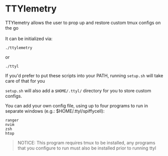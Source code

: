 # TTYlemetry

TTYlemetry allows the user to prop up and restore custom tmux configs on the go
<br><br>
It can be initialized via:
```
./ttylemetry
```
or
```
./ttyl
```

If you'd prefer to put these scripts into your PATH, running ```setup.sh``` will take care of that for you

```setup.sh``` will also add a ```$HOME/.ttyl/``` directory for you to store custom configs. 

You can add your own config file, using up to four programs to run in separate windows (e.g.: $HOME/.ttyl/spiffycell):
```
ranger
nvim
zsh
htop
```

> NOTICE: This program requires tmux to be installed, 
> any programs that you configure to run must also be
> installed prior to running ttyl
